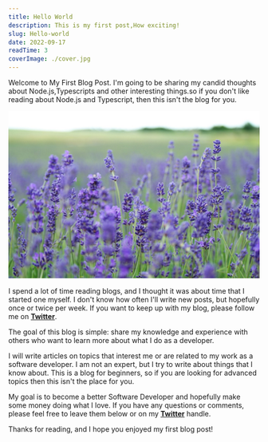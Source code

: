 ```yaml
---
title: Hello World
description: This is my first post,How exciting!
slug: Hello-world
date: 2022-09-17
readTime: 3
coverImage: ./cover.jpg
---
```


Welcome to My First Blog Post. I'm going to be sharing my candid thoughts about Node.js,Typescripts and other interesting things.so if you don't like reading about Node.js and Typescript, then this isn't the blog for you.

![Alt text here](./cover.jpg)

I spend a lot of time reading blogs, and I thought it was about time that I started one myself. I don't know how often I'll write new posts, but hopefully once or twice per week. If you want to keep up with my blog, please follow me on **[Twitter](https://twitter.com/dannwaneri)**.

The goal of this blog is simple: share my knowledge and experience with others who want to learn more about what I do as a developer.

I will write articles on topics that interest me or are related to my work as a software developer.
I am not an expert, but I try to write about things that I know about. This is a blog for beginners, so if you are looking for advanced topics then this isn't the place for you.

My goal is to become a better Software Developer and hopefully make some money doing what I love. If you have any questions or comments, please feel free to leave them below or on my **[Twitter](https://twitter.com/dannwaneri)** handle.

Thanks for reading, and I hope you enjoyed my first blog post!
